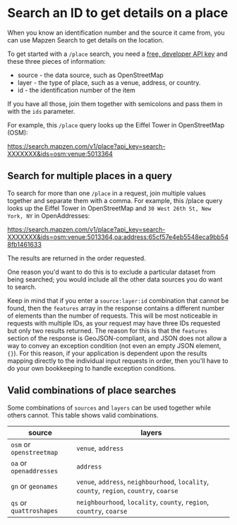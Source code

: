 # Search an ID to get details on a place

When you know an identification number and the source it came from, you can use Mapzen Search to get details on the location.

To get started with a `/place` search, you need a [free, developer API key](https://mapzen.com/developers) and these three pieces of information:

* source - the data source, such as OpenStreetMap
* layer - the type of place, such as a venue, address, or country.
* id - the identification number of the item

If you have all those, join them together with semicolons and pass them in with the `ids` parameter.

For example, this `/place` query looks up the Eiffel Tower in OpenStreetMap (OSM):

https://search.mapzen.com/v1/place?api_key=search-XXXXXXX&ids=osm:venue:5013364

## Search for multiple places in a query

To search for more than one `/place` in a request, join multiple values together and separate them with a comma. For example, this /place query looks up the Eiffel Tower in OpenStreetMap and `30 West 26th St, New York, NY` in OpenAddresses:

https://search.mapzen.com/v1/place?api_key=search-XXXXXXX&ids=osm:venue:5013364,oa:address:65cf57e4eb5548eca9bb548fb1461633

The results are returned in the order requested.

One reason you'd want to do this is to exclude a particular dataset from being searched; you would include all the other data sources you do want to search.

Keep in mind that if you enter a `source:layer:id` combination that cannot be found, then the `features` array in the response contains a different number of elements than the number of requests. This will be most noticeable in requests with multiple IDs, as your request may have three IDs requested but only two results returned. The reason for this is that the `features` section of the response is GeoJSON-compliant, and JSON does not allow a way to convey an exception condition (not even an empty JSON element, `{}`). For this reason, if your application is dependent upon the results mapping directly to the individual input requests in order, then you'll have to do your own bookkeeping to handle exception conditions.

## Valid combinations of place searches

Some combinations of `sources` and `layers` can be used together while others cannot. This table shows valid combinations.

source | layers
--- | ---
`osm` or `openstreetmap` | `venue`, `address`
`oa` or `openaddresses` | `address`
`gn` or `geonames` | `venue`, `address`, `neighbourhood`, `locality`, `county`, `region`, `country`, `coarse`
`qs` or `quattroshapes` | `neighbourhood`, `locality`, `county`, `region`, `country`, `coarse`
